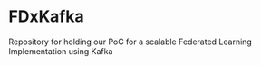 # FDxKafka
Repository for holding our PoC for a scalable Federated Learning Implementation using Kafka

